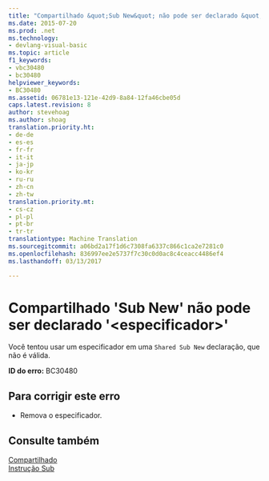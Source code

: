 ```yaml
---
title: "Compartilhado &quot;Sub New&quot; não pode ser declarado &quot;&lt;especificador&gt;&quot; | Documentos do Microsoft"
ms.date: 2015-07-20
ms.prod: .net
ms.technology:
- devlang-visual-basic
ms.topic: article
f1_keywords:
- vbc30480
- bc30480
helpviewer_keywords:
- BC30480
ms.assetid: 06781e13-121e-42d9-8a84-12fa46cbe05d
caps.latest.revision: 8
author: stevehoag
ms.author: shoag
translation.priority.ht:
- de-de
- es-es
- fr-fr
- it-it
- ja-jp
- ko-kr
- ru-ru
- zh-cn
- zh-tw
translation.priority.mt:
- cs-cz
- pl-pl
- pt-br
- tr-tr
translationtype: Machine Translation
ms.sourcegitcommit: a06bd2a17f1d6c7308fa6337c866c1ca2e7281c0
ms.openlocfilehash: 836997ee2e5737f7c30c0d0ac8c4ceacc4486ef4
ms.lasthandoff: 03/13/2017

---
```

# <a name="shared-39sub-new39-cannot-be-declared-39ltspecifiergt39"></a>Compartilhado 'Sub New' não pode ser declarado '&lt;especificador&gt;'
Você tentou usar um especificador em uma `Shared Sub New` declaração, que não é válida.  
  
 **ID do erro:** BC30480  
  
## <a name="to-correct-this-error"></a>Para corrigir este erro  
  
-   Remova o especificador.  
  
## <a name="see-also"></a>Consulte também  
 [Compartilhado](../../visual-basic/language-reference/modifiers/shared.md)   
 [Instrução Sub](../../visual-basic/language-reference/statements/sub-statement.md)
